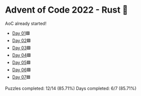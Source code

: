 # Advent of Code 2022 - Rust 🦀

AoC already started!

* [Day 01](day01)🟩
* [Day 02](day02)🟩
* [Day 03](day03)🟩
* [Day 04](day04)🟩
* [Day 05](day05)🟩
* [Day 06](day06)🟩
* [Day 07](day07)🟦

Puzzles completed: 12/14 (85.71%)
Days completed: 6/7 (85.71%)
